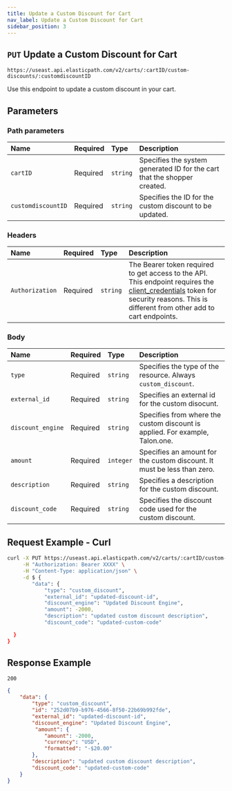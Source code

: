 ```yaml
---
title: Update a Custom Discount for Cart
nav_label: Update a Custom Discount for Cart
sidebar_position: 3
---
```


## `PUT` Update a Custom Discount for Cart

```http
https://useast.api.elasticpath.com/v2/carts/:cartID/custom-discounts/:customdiscountID
```

Use this endpoint to update a custom discount in your cart.

## Parameters

### Path parameters

| Name                      | Required | Type     | Description                                                              |
|:--------------------------|:---------|:---------|:-------------------------------------------------------------------------|
| `cartID` | Required | `string` | Specifies the system generated ID for the cart that the shopper created. |
| `customdiscountID` | Required | `string` | Specifies the ID for the custom discount to be updated.                  |

### Headers

| Name                      | Required | Type     | Description                |
|:--------------------------|:---------|:---------|:---------------------------|
| `Authorization`           | Required | `string` | The Bearer token required to get access to the API. This endpoint requires the [client_credentials](/guides/Getting-Started/authentication/Tokens/client-credential-token) token for security reasons. This is different from other add to cart endpoints. |

### Body

| Name          | Required | Type     | Description                            |
|:--------------|:---------|:---------|:---------------------------------------|
| `type` | Required | `string` | Specifies the type of the resource. Always `custom_discount`. |
| `external_id` | Required | `string` | Specifies an external id for the custom disocunt. |
| `discount_engine` | Required | `string` | Specifies from where the custom discount is applied. For example, Talon.one. |
| `amount` | Required | `integer` | Specifies an amount for the custom discount. It must be less than zero. |
| `description`   | Required | `string` | Specifies a description for the custom discount. |
| `discount_code` | Required | `string` | Specifies the discount code used for the custom discount. |

## Request Example - Curl

```bash
curl -X PUT https://useast.api.elasticpath.com/v2/carts/:cartID/custom-discounts/:customdiscountID \
     -H "Authorization: Bearer XXXX" \
     -H "Content-Type: application/json" \
     -d $ {
        "data": {
            "type": "custom_discount",
            "external_id": "updated-discount-id",
            "discount_engine": "Updated Discount Engine",
            "amount": -2000,
            "description": "updated custom discount description",
            "discount_code": "updated-custom-code"

  }
}
```

## Response Example

`200`

```json
{
    "data": {
        "type": "custom_discount",
        "id": "252d07b9-b976-4566-8f50-22b69b992fde",
        "external_id": "updated-discount-id",
        "discount_engine": "Updated Discount Engine",
         "amount": {
            "amount": -2000,
            "currency": "USD",
            "formatted": "-$20.00"
        },
        "description": "updated custom discount description",
        "discount_code": "updated-custom-code"
    }
}
```


